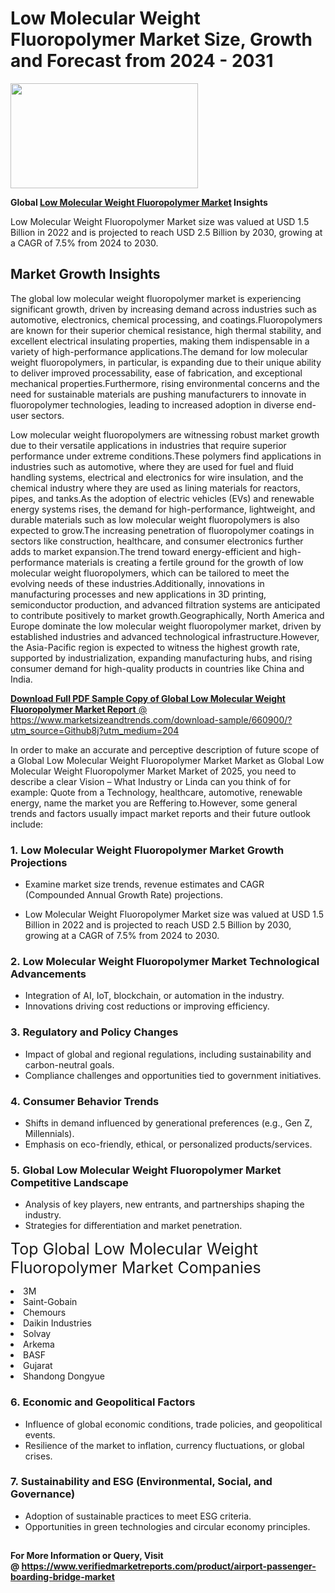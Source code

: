 <H1>Low Molecular Weight Fluoropolymer Market Size, Growth and Forecast from 2024 - 2031</H1><img class="aligncenter size-medium wp-image-584254" src="https://thirdeyenews.in/wp-content/uploads/2024/09/Global-Market-Research-300x168.jpeg" alt="" width="300" height="168" /><p><strong>Global&nbsp;<a href="https://www.marketsizeandtrends.com/download-sample/660900/?utm_source=Github8j?utm_medium=204">Low Molecular Weight Fluoropolymer Market</a> Insights</strong></p><p>Low Molecular Weight Fluoropolymer Market size was valued at USD 1.5 Billion in 2022 and is projected to reach USD 2.5 Billion by 2030, growing at a CAGR of 7.5% from 2024 to 2030.</p><p><h2>Market Growth Insights</h2> <p>The global low molecular weight fluoropolymer market is experiencing significant growth, driven by increasing demand across industries such as automotive, electronics, chemical processing, and coatings.Fluoropolymers are known for their superior chemical resistance, high thermal stability, and excellent electrical insulating properties, making them indispensable in a variety of high-performance applications.The demand for low molecular weight fluoropolymers, in particular, is expanding due to their unique ability to deliver improved processability, ease of fabrication, and exceptional mechanical properties.Furthermore, rising environmental concerns and the need for sustainable materials are pushing manufacturers to innovate in fluoropolymer technologies, leading to increased adoption in diverse end-user sectors.</p> <p><a href="#"></a></p> <p>Low molecular weight fluoropolymers are witnessing robust market growth due to their versatile applications in industries that require superior performance under extreme conditions.These polymers find applications in industries such as automotive, where they are used for fuel and fluid handling systems, electrical and electronics for wire insulation, and the chemical industry where they are used as lining materials for reactors, pipes, and tanks.As the adoption of electric vehicles (EVs) and renewable energy systems rises, the demand for high-performance, lightweight, and durable materials such as low molecular weight fluoropolymers is also expected to grow.The increasing penetration of fluoropolymer coatings in sectors like construction, healthcare, and consumer electronics further adds to market expansion.The trend toward energy-efficient and high-performance materials is creating a fertile ground for the growth of low molecular weight fluoropolymers, which can be tailored to meet the evolving needs of these industries.Additionally, innovations in manufacturing processes and new applications in 3D printing, semiconductor production, and advanced filtration systems are anticipated to contribute positively to market growth.Geographically, North America and Europe dominate the low molecular weight fluoropolymer market, driven by established industries and advanced technological infrastructure.However, the Asia-Pacific region is expected to witness the highest growth rate, supported by industrialization, expanding manufacturing hubs, and rising consumer demand for high-quality products in countries like China and India.</p> <p><a href="#"></p><p><span class=""><strong>Download Full PDF Sample Copy of Global Low Molecular Weight Fluoropolymer Market Report</strong> @ <a href="https://www.marketsizeandtrends.com/download-sample/660900/?utm_source=Github8j?utm_medium=204" target="_blank">https://www.marketsizeandtrends.com/download-sample/660900/?utm_source=Github8j?utm_medium=204</a></span></p><p>In order to make an accurate and perceptive description of future scope of a Global&nbsp;Low Molecular Weight Fluoropolymer Market Market as Global&nbsp;Low Molecular Weight Fluoropolymer Market Market of 2025, you need to describe a clear Vision &ndash; What Industry or Linda can you think of for example: Quote from a Technology, healthcare, automotive, renewable energy, name the market you are Reffering to.However, some general trends and factors usually impact market reports and their future outlook include:</p><h3>1.&nbsp;<strong>Low Molecular Weight Fluoropolymer Market Growth Projections</strong></h3><ul><li>Examine market size trends, revenue estimates and CAGR (Compounded Annual Growth Rate) projections.</li><li><p>Low Molecular Weight Fluoropolymer Market size was valued at USD 1.5 Billion in 2022 and is projected to reach USD 2.5 Billion by 2030, growing at a CAGR of 7.5% from 2024 to 2030.</p></li></ul><h3>2.&nbsp;<strong>Low Molecular Weight Fluoropolymer Market Technological Advancements</strong></h3><ul><li>Integration of AI, IoT, blockchain, or automation in the industry.</li><li>Innovations driving cost reductions or improving efficiency.</li></ul><h3>3.&nbsp;<strong>Regulatory and Policy Changes</strong></h3><ul><li>Impact of global and regional regulations, including sustainability and carbon-neutral goals.</li><li>Compliance challenges and opportunities tied to government initiatives.</li></ul><h3>4.&nbsp;<strong>Consumer Behavior Trends</strong></h3><ul><li>Shifts in demand influenced by generational preferences (e.g., Gen Z, Millennials).</li><li>Emphasis on eco-friendly, ethical, or personalized products/services.</li></ul><h3>5.&nbsp;<strong>Global Low Molecular Weight Fluoropolymer Market Competitive Landscape</strong></h3><ul><li>Analysis of key players, new entrants, and partnerships shaping the industry.</li><li>Strategies for differentiation and market penetration.</li></ul><p data-pm-slice="1 1 []"><span style="color: inherit; font-family: inherit; font-size: 25px;">Top Global Low Molecular Weight Fluoropolymer Market Companies</span></p><div class="" data-test-id=""><p><li>3M</li><li> Saint-Gobain</li><li> Chemours</li><li> Daikin Industries</li><li> Solvay</li><li> Arkema</li><li> BASF</li><li> Gujarat</li><li> Shandong Dongyue</li></p></div><h3>6.&nbsp;<strong>Economic and Geopolitical Factors</strong></h3><ul><li>Influence of global economic conditions, trade policies, and geopolitical events.</li><li>Resilience of the market to inflation, currency fluctuations, or global crises.</li></ul><h3>7.&nbsp;<strong>Sustainability and ESG (Environmental, Social, and Governance)</strong></h3><ul><li>Adoption of sustainable practices to meet ESG criteria.</li><li>Opportunities in green technologies and circular economy principles.</li></ul><h2><strong style="font-size: 14px;">For More Information or Query, Visit @&nbsp;</strong><a style="background-color: #ffffff; font-size: 14px;" href="https://www.marketsizeandtrends.com/report/low-molecular-weight-fluoropolymer-market/" target="_blank">https://www.verifiedmarketreports.com/product/airport-passenger-boarding-bridge-market</a></h2>